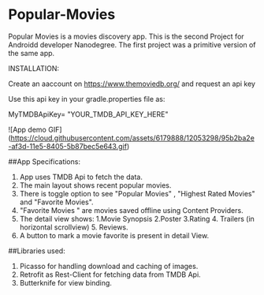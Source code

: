 # Popular-Movies
Popular Movies  is a movies discovery app. This is the second Project for Androidd developer Nanodegree.
The first project was a primitive version of the same app.

INSTALLATION:

Create an aaccount on https://www.themoviedb.org/  and request an api key

Use this api key in your gradle.properties file as:

MyTMDBApiKey= "YOUR_TMDB_API_KEY_HERE"

![App demo GIF] (https://cloud.githubusercontent.com/assets/6179888/12053298/95b2ba2e-af3d-11e5-8405-5b87bec5e643.gif)


##App Specifications:

1. App uses TMDB Api to fetch the data.
2. The main layout shows recent popular movies.
3. There is toggle option to see "Popular Movies" , "Highest Rated Movies" and "Favorite Movies".
4. "Favorite Movies " are movies saved offline using Content Providers.
5. The detail view shows:
        1.Movie Synopsis
        2.Poster
        3.Rating
        4. Trailers (in horizontal scrollview)
        5. Reviews.
6. A button to mark a movie favorite is present in detail View.


##Libraries used:

1. Picasso for handling download and caching of images.
2. Retrofit as Rest-Client for fetching data from TMDB Api.
3. Butterknife for view binding.  



